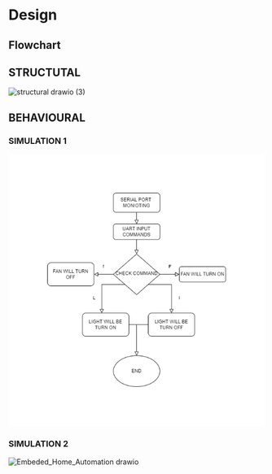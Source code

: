 # Design
## Flowchart 
## STRUCTUTAL 
![structural drawio (3)](https://user-images.githubusercontent.com/101009349/164976847-cada4928-4624-42dd-937c-a9b52beac99d.png)
## BEHAVIOURAL
### SIMULATION 1
![flow](https://github.com/SIVAPRAKASHK3/pic/blob/master/Embeded_Home_Automation_SIMULATION_1.drawio%20(1).png)
### SIMULATION 2
![Embeded_Home_Automation drawio](https://user-images.githubusercontent.com/101009349/164973305-a84d09c9-c1f1-499a-81ca-55272186ed77.png)
